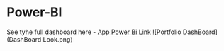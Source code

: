 # Power-BI

See tyhe full dashboard here  - [App Power Bi Link](https://app.powerbi.com/view?r=eyJrIjoiYjczZWMwNTQtNjJkYS00ZmYxLTg1YmQtNTJkNzk3NzQ0OTIxIiwidCI6ImYyYzhmZGNiLWNjNzItNGVhZi1hZmY5LTM1NDNlZDMwN2RmNyJ9)
![Portfolio DashBoard](DashBoard Look.png)

